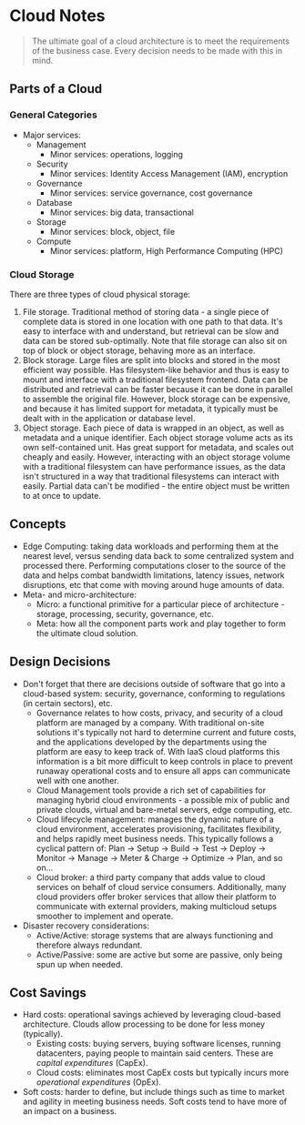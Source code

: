 # Cloud Notes
> The ultimate goal of a cloud architecture is to meet the requirements of the business case. Every decision needs to be
  made with this in mind.
## Parts of a Cloud
### General Categories
- Major services:
  - Management
    - Minor services: operations, logging
  - Security
    - Minor services: Identity Access Management (IAM), encryption
  - Governance
    - Minor services: service governance, cost governance
  - Database
    - Minor services: big data, transactional
  - Storage
    - Minor services: block, object, file
  - Compute
    - Minor services: platform, High Performance Computing (HPC)

### Cloud Storage
There are three types of cloud physical storage:
1. File storage. Traditional method of storing data - a single piece of complete data is stored in one location with 
   one path to that data. It's easy to interface with and understand, but retrieval can be slow and data can be stored
   sub-optimally. Note that file storage can also sit on top of block or object storage, behaving more as an interface.
2. Block storage. Large files are split into blocks and stored in the most efficient way possible. Has filesystem-like 
   behavior and thus is easy to mount and interface with a traditional filesystem frontend. Data can be distributed and
   retrieval can be faster because it can be done in parallel to assemble the original file. However, block storage
   can be expensive, and because it has limited support for metadata, it typically must be dealt with in the application
   or database level.
3. Object storage. Each piece of data is wrapped in an object, as well as metadata and a unique identifier. Each object 
   storage volume acts as its own self-contained unit. Has great support for metadata, and scales out cheaply and easily.
   However, interacting with an object storage volume with a traditional filesystem can have performance issues, as the 
   data isn't structured in a way that traditional filesystems can interact with easily. Partial data can't be modified -
   the entire object must be written to at once to update.

## Concepts
- Edge Computing: taking data workloads and performing them at the nearest level, versus sending data back to some
  centralized system and processed there. Performing computations closer to the source of the data and helps combat
  bandwidth limitations, latency issues, network disruptions, etc that come with moving around huge amounts of data.
- Meta- and micro-architecture:
  - Micro: a functional primitive for a particular piece of architecture - storage, processing, security, governance, 
    etc.
  - Meta: how all the component parts work and play together to form the ultimate cloud solution.

## Design Decisions
- Don't forget that there are decisions outside of software that go into a cloud-based system: security, governance,
  conforming to regulations (in certain sectors), etc.
  - Governance relates to how costs, privacy, and security of a cloud platform are managed by a company. With 
    traditional on-site solutions it's typically not hard to determine current and future costs, and the applications
    developed by the departments using the platform are easy to keep track of. With IaaS cloud platforms this 
    information is a bit more difficult to keep controls in place to prevent runaway operational costs and to ensure all
    apps can communicate well with one another.
  - Cloud Management tools provide a rich set of capabilities for managing hybrid cloud environments - a possible mix of
    public and private clouds, virtual and bare-metal servers, edge computing, etc.
  - Cloud lifecycle management: manages the dynamic nature of a cloud environment, accelerates provisioning, 
    facilitates flexibility, and helps rapidly meet business needs. This typically follows a cyclical pattern of:
    Plan -> Setup -> Build -> Test -> Deploy -> Monitor -> Manage -> Meter & Charge -> Optimize -> Plan, and so on...
  - Cloud broker: a third party company that adds value to cloud services on behalf of cloud service consumers. 
    Additionally, many cloud providers offer broker services that allow their platform to communicate with external
    providers, making multicloud setups smoother to implement and operate. 
- Disaster recovery considerations:
  - Active/Active: storage systems that are always functioning and therefore always redundant.
  - Active/Passive: some are active but some are passive, only being spun up when needed.

## Cost Savings
- Hard costs: operational savings achieved by leveraging cloud-based architecture. Clouds allow processing to be done
  for less money (typically).
  - Existing costs: buying servers, buying software licenses, running datacenters, paying people to maintain said
    centers. These are *capital expenditures* (CapEx).
  - Cloud costs: eliminates most CapEx costs but typically incurs more *operational expenditures* (OpEx).
- Soft costs: harder to define, but include things such as time to market and agility in meeting business needs. Soft
  costs tend to have more of an impact on a business.